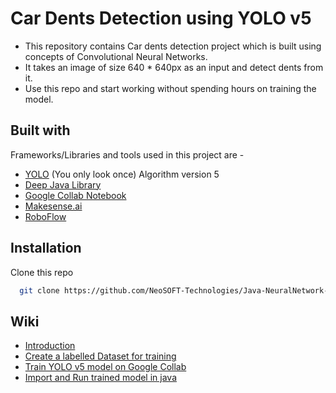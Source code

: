# Car Dents Detection using YOLO v5
- This repository contains Car dents detection project which is built using concepts of Convolutional Neural Networks.
- It takes an image of size 640 * 640px as an input and detect dents from it.
- Use this repo and start working without spending hours on training the model.


## Built with
Frameworks/Libraries and tools used in this project are - 
- [YOLO](https://github.com/ultralytics/yolov5) (You only look once) Algorithm version 5
- [Deep Java Library](https://github.com/deepjavalibrary/djl)
- [Google Collab Notebook](https://colab.research.google.com/github/roboflow-ai/yolov5-custom-training-tutorial/blob/main/yolov5-custom-training.ipynb#scrollTo=eaFNnxLJbq4J)
- [Makesense.ai](https://www.makesense.ai/)
- [RoboFlow](https://roboflow.com/)

## Installation

Clone this repo
```bash
  git clone https://github.com/NeoSOFT-Technologies/Java-NeuralNetwork-POC.git
```

## Wiki
- [Introduction](https://github.com/NeoSOFT-Technologies/Java-NeuralNetwork-POC/wiki)
- [Create a labelled Dataset for training](https://github.com/NeoSOFT-Technologies/Java-NeuralNetwork-POC/wiki/Creating-a-labelled-Dataset-for-project)
- [Train YOLO v5 model on Google Collab](https://github.com/NeoSOFT-Technologies/Java-NeuralNetwork-POC/wiki/Training-YOLO-v5-model-on-Google-Collab)
- [Import and Run trained model in java](https://github.com/NeoSOFT-Technologies/Java-NeuralNetwork-POC/wiki/Importing-and-running-trained-YOLO-v5-model-in-java-Using-DJL)

